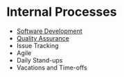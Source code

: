 # Internal Processes

- [Software Development](process/software-development.md)
- [Quality Assurance](process/quality-assurance.md)
- Issue Tracking
- Agile
- Daily Stand-ups
- Vacations and Time-offs
